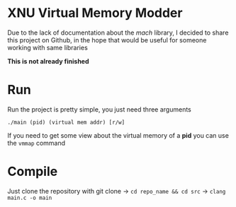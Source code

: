 # XNU Virtual Memory Modder
Due to the lack of documentation about the _mach_ library, I decided to share this project on Github, in the hope that would be useful for someone working with same libraries

**This is not already finished**
# Run

  

Run the project is pretty simple, you just need three arguments

  

```./main (pid) (virtual mem addr) [r/w]```

  

If you need to get some view about the virtual memory of a **pid** you can use the ```vmmap``` command

# Compile

Just clone the repository with git clone ->  ```cd repo_name && cd src``` -> ```clang main.c -o main``` 


